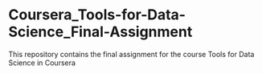 # Coursera_Tools-for-Data-Science_Final-Assignment

This repository contains the final assignment for the course Tools for Data Science in Coursera
